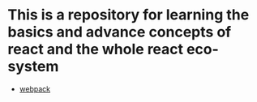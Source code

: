 # This is a repository for learning the basics and advance concepts of react and the whole react eco-system 


- [webpack](repo/blob/main/bundlers/webpacks.md)
